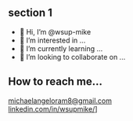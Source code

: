## section 1
- 👋 Hi, I’m @wsup-mike
- 👀 I’m interested in ...
- 🌱 I’m currently learning ...
- 💞️ I’m looking to collaborate on ...




## How to reach me...
michaelangeloram8@gmail.com
<br>
[linkedin.com/in/wsupmike/](https://www.linkedin.com/in/wsupmike/)]

